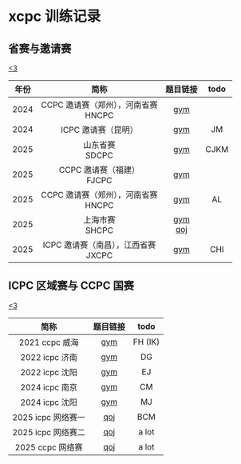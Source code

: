 # xcpc 训练记录

## 省赛与邀请赛

[<3](/Invitational/)

|年份|简称|题目链接|todo|
|:-:|:-:|:-:|:-:|
|2024|CCPC 邀请赛（郑州），河南省赛<br>HNCPC|[gym](https://codeforces.com/gym/105158)|
|2024|ICPC 邀请赛（昆明）|[gym](https://codeforces.com/gym/105386)|JM
|2025|山东省赛 <br>SDCPC|[gym](https://codeforces.com/gym/105930)|CJKM
|2025|CCPC 邀请赛（福建）<br>FJCPC|[gym](https://codeforces.com/gym/105977)|
|2025|CCPC 邀请赛（郑州），河南省赛<br>HNCPC|[gym](https://codeforces.com/gym/105941)|AL
|2025|上海市赛 <br>SHCPC|[gym](https://codeforces.com/gym/105992) <br> [qoj](https://jiang.ly/contest/2238)|
|2025|ICPC 邀请赛（南昌），江西省赛 <br>JXCPC|[gym](https://codeforces.com/gym/105911)|CHI


## ICPC 区域赛与 CCPC 国赛

[<3](./Regional/)

|简称|题目链接|todo|
|:-:|:-:|:-:|
|2021 ccpc 威海|[gym](https://codeforces.com/gym/103428)|FH (IK)
|2022 icpc 济南|[gym](https://codeforces.com/gym/104076)|DG
|2022 icpc 沈阳|[gym](https://codeforces.com/gym/104160)|EJ
|2024 icpc 南京|[gym](https://codeforces.com/gym/105484)|CM
|2024 icpc 沈阳|[gym](https://codeforces.com/gym/105578)|MJ
|2025 icpc 网络赛一|[qoj](https://qoj.ac/contest/2513)|BCM
|2025 icpc 网络赛二|[qoj](https://qoj.ac/contest/2524)|a lot
|2025 ccpc 网络赛|[qoj](https://qoj.ac/contest/2534)|a lot
